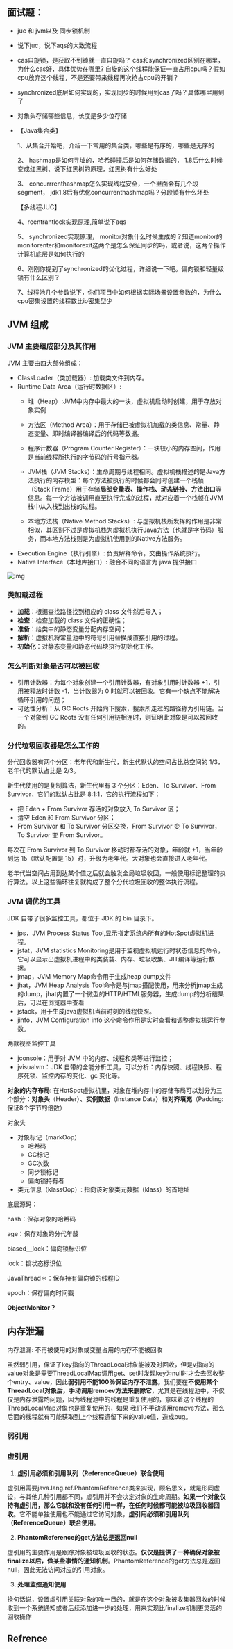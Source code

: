 ## 面试题：

* juc 和 jvm以及 同步锁机制
* 说下juc，说下aqs的大致流程

* cas自旋锁，是获取不到锁就一直自旋吗？ cas和synchronized区别在哪里，为什么cas好，具体优势在哪里? 自旋的这个线程能保证一直占用cpu吗？假如cpu放弃这个线程，不是还要带来线程再次抢占cpu的开销？

* synchronized底层如何实现的，实现同步的时候用到cas了吗？具体哪里用到了

* 对象头存储哪些信息，长度是多少位存储

* 【Java集合类】

  1、从集合开始吧，介绍一下常用的集合类，哪些是有序的，哪些是无序的

  2、 hashmap是如何寻址的，哈希碰撞后是如何存储数据的， 1.8后什么时候变成红黑树、说下红黑树的原理，红黑树有什么好处

  3、 concurrrenthashmap怎么实现线程安全，一个里面会有几个段segment， jdk1.8后有优化concurrenthashmap吗？分段锁有什么坏处

  【多线程JUC】

  4、reentrantlock实现原理,简单说下aqs

  5、 synchronized实现原理， monitor对象什么时候生成的？知道monitor的monitorenter和monitorexit这两个是怎么保证同步的吗，或者说，这两个操作计算机底层是如何执行的

  6、刚刚你提到了synchronized的优化过程，详细说一下吧。偏向锁和轻量级锁有什么区别？

  7、线程池几个参数说下，你们项目中如何根据实际场景设置参数的，为什么cpu密集设置的线程数比io密集型少




## JVM 组成

### JVM 主要组成部分及其作用

JVM 主要由四大部分组成：

* ClassLoader（类加载器）: 加载类文件到内存。
* Runtime Data Area（运行时数据区）: 
  * 堆（Heap）:JVM中内存中最大的一块，虚拟机启动时创建，用于存放对象实例
  * 方法区（Method Area）：用于存储已被虚拟机加载的类信息、常量、静态变量、即时编译器编译后的代码等数据。

  * 程序计数器（Program Counter Register）：一块较小的内存空间，作用是当前线程所执行的字节码的行号指示器。

  * JVM栈（JVM Stacks）：生命周期与线程相同。虚拟机栈描述的是Java方法执行的内存模型：每个方法被执行的时候都会同时创建一个栈帧（Stack Frame）用于存储**局部变量表、操作栈、动态链接、方法出口**等信息。每一个方法被调用直至执行完成的过程，就对应着一个栈帧在JVM栈中从入栈到出栈的过程。

  * 本地方法栈（Native Method Stacks）: 与虚拟机栈所发挥的作用是非常相似，其区别不过是虚拟机栈为虚拟机执行Java方法（也就是字节码）服务，而本地方法栈则是为虚拟机使用到的Native方法服务。
* Execution Engine（执行引擎）: 负责解释命令，交由操作系统执行。
* Native Interface（本地库接口）: 融合不同的语言为 java 提供接口

![img](https://raw.githubusercontent.com/Light-Towers/picture/master/noctilucent-lamp/JVM%E7%BB%84%E6%88%90.jpg)



### 类加载过程

- **加载**：根据查找路径找到相应的 class 文件然后导入；
- **检查**：检查加载的 class 文件的正确性；
- **准备**：给类中的静态变量分配内存空间；
- **解析**：虚拟机将常量池中的符号引用替换成直接引用的过程。
- **初始化**：对静态变量和静态代码块执行初始化工作。

### 怎么判断对象是否可以被回收

- 引用计数器：为每个对象创建一个引用计数器，有对象引用时计数器 +1，引用被释放时计数 -1，当计数器为 0 时就可以被回收。它有一个缺点不能解决循环引用的问题；
- 可达性分析：从 GC Roots 开始向下搜索，搜索所走过的路径称为引用链。当一个对象到 GC Roots 没有任何引用链相连时，则证明此对象是可以被回收的。



### 分代垃圾回收器是怎么工作的

分代回收器有两个分区：老年代和新生代，新生代默认的空间占比总空间的 1/3，老年代的默认占比是 2/3。

新生代使用的是复制算法，新生代里有 3 个分区：Eden、To Survivor、From Survivor，它们的默认占比是 8:1:1，它的执行流程如下：

- 把 Eden + From Survivor 存活的对象放入 To Survivor 区；
- 清空 Eden 和 From Survivor 分区；
- From Survivor 和 To Survivor 分区交换，From Survivor 变 To Survivor，To Survivor 变 From Survivor。

每次在 From Survivor 到 To Survivor 移动时都存活的对象，年龄就 +1，当年龄到达 15（默认配置是 15）时，升级为老年代。大对象也会直接进入老年代。

老年代当空间占用到达某个值之后就会触发全局垃圾收回，一般使用标记整理的执行算法。以上这些循环往复就构成了整个分代垃圾回收的整体执行流程。

###  JVM 调优的工具

JDK 自带了很多监控工具，都位于 JDK 的 bin 目录下。

- jps，JVM Process Status Tool,显示指定系统内所有的HotSpot虚拟机进程。
- jstat，JVM statistics Monitoring是用于监视虚拟机运行时状态信息的命令，它可以显示出虚拟机进程中的类装载、内存、垃圾收集、JIT编译等运行数据。
- jmap，JVM Memory Map命令用于生成heap dump文件
- jhat，JVM Heap Analysis Tool命令是与jmap搭配使用，用来分析jmap生成的dump，jhat内置了一个微型的HTTP/HTML服务器，生成dump的分析结果后，可以在浏览器中查看
- jstack，用于生成java虚拟机当前时刻的线程快照。
- jinfo，JVM Configuration info 这个命令作用是实时查看和调整虚拟机运行参数。

两款视图监控工具

- jconsole：用于对 JVM 中的内存、线程和类等进行监控；
- jvisualvm：JDK 自带的全能分析工具，可以分析：内存快照、线程快照、程序死锁、监控内存的变化、gc 变化等。



**对象的内存布局**: 在HotSpot虚拟机里，对象在堆内存中的存储布局可以划分为三个部分：**对象头**（Header）、**实例数据**（Instance Data）和**对齐填充**（Padding: 保证8个字节的倍数）

对象头

* 对象标记（markOop）
  * 哈希码
  * GC标记
  * GC次数
  * 同步锁标记
  * 偏向锁持有者
* 类元信息（klassOop）: 指向该对象类元数据（klass）的首地址



底层源码：

hash：保存对象的哈希码

age：保存对象的分代年龄

biased＿lock：偏向锁标识位 

lock：锁状态标识位

JavaThread＊：保存持有偏向锁的线程ID 

epoch：保存偏向时间戳

**ObjectMonitor？**



## 内存泄漏

内存泄漏: 不再被使用的对象或变量占用的内存不能被回收

虽然弱引用，保证了key指向的ThreadLocal对象能被及时回收，但是v指向的value对象是需要ThreadLocalMap调用get、set时发现key为null时才会去回收整个entry、value，因此**弱引用不能100％保证内存不泄露**。我们要在**不使用某个ThreadLocal对象后，手动调用remoev方法来删除它**，尤其是在线程池中，不仅仅是内存泄露酌问题，因为线程池中的线程是重复使用的，意味着这个线程的ThreadLocalMap对象也是重复使用的，如果 我们不手动调用remove方法，那么后面的线程就有可能获取到上个线程遗留下来的value值，造成bug。

### 弱引用



### 虚引用

1. **虚引用必须和引用队列（ReferenceQueue）联合使用**

虚引用需要java.lang.ref.PhantomReference类来实现，顾名思义，就是形同虚设，与其他几种引用都不同，虚引用并不会决定对象的生命周期。**如果一个对象仅持有虚引用，那么它就和没有任何引用一样，在任何时候都可能被垃圾回收器回收**。它不能单独使用也不能通过它访问对象，**虚引用必须和引用队列（ReferenceQueue）联合使用**。

2. **PhantomReference的get方法总是返回null**

虚引用的主要作用是跟踪对象被垃圾回收的状态。**仅仅是提供了一种确保对象被finalize以后，做某些事情的通知机制**。PhantomReference的get方法总是返回null，因此无法访问对应的引用对象。

3. **处理监控通知使用**

换句话说，设置虚引用关联对象的唯一目的，就是在这个对象被收集器回收的时候收到一个系统通知或者后续添加进一步的处理，用来实现比finalize机制更灵活的回收操作



## Refrence

[1]: https://cloud.tencent.com/developer/article/1588179 "Java中的对象都是在堆上分配的吗？"
[2]: https://blog.csdn.net/maosijunzi/article/details/46049117	"java高分局之jstat命令使用"
[3]: https://cloud.tencent.com/developer/article/1812722	"【JVM进阶之路】十：JVM调优总结"
[4]: https://tech.meituan.com/2020/11/12/java-9-cms-gc.html	"Java中9种常见的CMS GC问题分析与解决"



